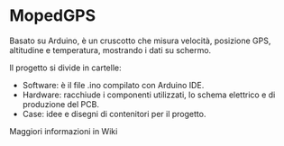 # MopedGPS

Basato su Arduino, è un cruscotto che misura velocità, posizione GPS, altitudine e temperatura, mostrando i dati su schermo.

Il progetto si divide in cartelle:
- Software: è il file .ino compilato con Arduino IDE.
- Hardware: racchiude i componenti utilizzati, lo schema elettrico e di produzione del PCB.
- Case: idee e disegni di contenitori per il progetto.

Maggiori informazioni in Wiki

